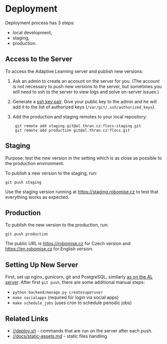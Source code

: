 # Deployment

Deployment process has 3 steps:
* local development,
* staging,
* production.


## Access to the Server

To access the Adaptive Learning server and publish new versions:

1. Ask an admin to create an account on the server for you.
   (The account is not necessary to push new versions to the server,
    but sometimes you will need to ssh to the server
    to view logs and solve on-server issues.)

2. Generate a [ssh key pair](https://help.github.com/articles/generating-a-new-ssh-key-and-adding-it-to-the-ssh-agent/).
  Give your public key to the admin and he will add it to the list of authorized keys
  (`/var/git/.ssh/authorized_keys`).

2. Add the production and staging remotes to your local repository:

        git remote add staging git@al.thran.cz:flocs-staging.git
        git remote add production git@al.thran.cz:flocs.git


## Staging

Purpose: test the new version in the setting which is as close as possible to the production environment.

To publish a new version to the staging, run:
```
git push staging
```

Use the staging version running at <https://staging.robomise.cz>
to test that everything works as expected.


## Production

To publish the new version to the production, run:
```
git push production
```

The public URL is <https://robomise.cz> for Czech version
and <https://en.robomise.cz> for English version.


## Setting Up New Server

First, set up nginx, gunicorn, git and PostgreSQL,
similarly [as on the AL server](<https://github.com/adaptive-learning/project-deployment>).
After first `git push`, there are some additional manual steps:

* `python backend/manage.py createsuperuser`
* `make socialapps` (required for login via social apps)
* `make schedule_jobs` (uses cron to schedule periodic jobs)


## Related Links
* [//deploy.sh](../deploy.sh) - commands that are run on the server after each push.
* [//docs/static-assets.md](./static-assets.md) - static files handling.
